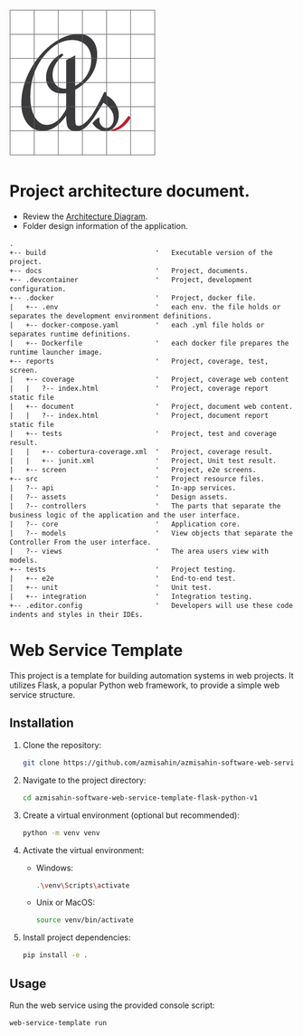 # ![Logo](media/favicon.png)

# Project architecture document.

- Review the [Architecture Diagram](architecture/README.md).
- Folder design information of the application.

```
.
+-- build                           '	Executable version of the project.
+-- docs						    '	Project, documents.
+-- .devcontainer                   '	Project, development configuration.
+-- .docker                         '	Project, docker file.
|   +-- .env                        '	each env. the file holds or separates the development environment definitions.
|   +-- docker-compose.yaml         '	each .yml file holds or separates runtime definitions.
|   +-- Dockerfile                  '	each docker file prepares the runtime launcher image.
+-- reports                         '	Project, coverage, test, screen.
|   +-- coverage                    '	Project, coverage web content
|   |   ?-- index.html              '	Project, coverage report static file
|   +-- document                    '	Project, document web content.
|   |   ?-- index.html              '	Project, document report static file
|   +-- tests                       '	Project, test and coverage result.
|   |   +-- cobertura-coverage.xml  '	Project, coverage result.
|   |   +-- junit.xml               '	Project, Unit test result.
|   +-- screen                      '	Project, e2e screens.
+-- src							    '	Project resource files.
|   ?-- api					        '	In-app services.
|   ?-- assets			            '	Design assets.
|   ?-- controllers	                '	The parts that separate the business logic of the application and the user interface.
|   ?-- core					    '	Application core.
|   ?-- models					    '	View objects that separate the Controller From the user interface.
|   ?-- views					    '	The area users view with models.
+-- tests                           '	Project testing.
|   +-- e2e						    '	End-to-end test.
|   +-- unit					    '	Unit test.
|   +-- integration                 '	Integration testing.
+-- .editor.config                  '	Developers will use these code indents and styles in their IDEs.

```

# Web Service Template

This project is a template for building automation systems in web projects. It utilizes Flask, a popular Python web framework, to provide a simple web service structure.

## Installation

1. Clone the repository:

   ```bash
   git clone https://github.com/azmisahin/azmisahin-software-web-service-template-flask-python-v1.git
   ```

2. Navigate to the project directory:

   ```bash
   cd azmisahin-software-web-service-template-flask-python-v1
   ```

3. Create a virtual environment (optional but recommended):

   ```bash
   python -m venv venv
   ```

4. Activate the virtual environment:

   - Windows:

     ```bash
     .\venv\Scripts\activate
     ```

   - Unix or MacOS:

     ```bash
     source venv/bin/activate
     ```

5. Install project dependencies:

   ```bash
   pip install -e .
   ```

## Usage

Run the web service using the provided console script:

```bash
web-service-template run
```
